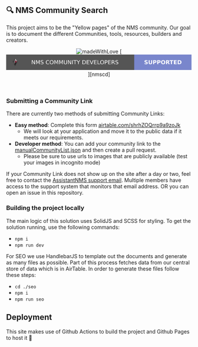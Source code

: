 ## 🔍 NMS Community Search

This project aims to be the "Yellow pages" of the NMS community. Our goal is to document the different Communities, tools, resources, builders and creators.

<div align="center">

  ![madeWithLove](./.github/img/made-with-love.svg)
  [![Supported by the No Man's Sky Community Developers & Designers](https://raw.githubusercontent.com/NMSCD/About/master/badge/purple-ftb.svg)][nmscd] 

  <br /> 
</div>


### Submitting a Community Link

There are currently two methods of submitting Community Links:
- **Easy method**: Complete this form [airtable.com/shrhZOQrrp9a9zoJk](https://airtable.com/shrhZOQrrp9a9zoJk?ref=nmscdCommunitySearchReadMe)
  - We will look at your application and move it to the public data if it meets our requirements.
- **Developer method**: You can add your community link to the [manualCommunityList.json](/src/assets/data/manualCommunityList.json) and then create a pull request.
  - Please be sure to use urls to images that are publicly available (test your images in incognito mode)

If your Community Link does not show up on the site after a day or two, feel free to contact the [AssistantNMS support email](mailto:support@nmsassistant.com). Multiple members have access to the support system that monitors that email address. OR you can open an issue in this repository.

### Building the project locally

The main logic of this solution uses SolidJS and SCSS for styling. To get the solution running, use the following commands:

- `npm i`
- `npm run dev`

For SEO we use HandlebarJS to template out the documents and generate as many files as possible. Part of this process fetches data from our central store of data which is in AirTable. In order to generate these files follow these steps:

- `cd ./seo`
- `npm i`
- `npm run seo`

## Deployment

This site makes use of Github Actions to build the project and Github Pages to host it 💪
